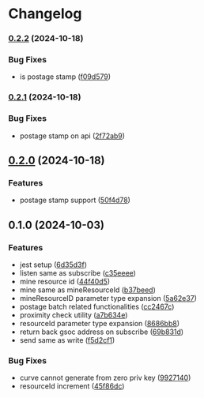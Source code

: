 # Changelog

### [0.2.2](https://www.github.com/anythread/gsoc/compare/v0.2.1...v0.2.2) (2024-10-18)


### Bug Fixes

* is postage stamp ([f09d579](https://www.github.com/anythread/gsoc/commit/f09d579a9b83be6430197ed988e5bb210883e8ee))

### [0.2.1](https://www.github.com/anythread/gsoc/compare/v0.2.0...v0.2.1) (2024-10-18)


### Bug Fixes

* postage stamp on api ([2f72ab9](https://www.github.com/anythread/gsoc/commit/2f72ab9e91993838900546224062481b141412ce))

## [0.2.0](https://www.github.com/anythread/gsoc/compare/v0.1.0...v0.2.0) (2024-10-18)


### Features

* postage stamp support ([50f4d78](https://www.github.com/anythread/gsoc/commit/50f4d78e19270b24604383f3a721433d98892a14))

## 0.1.0 (2024-10-03)


### Features

* jest setup ([6d35d3f](https://www.github.com/anythread/gsoc/commit/6d35d3f087352d0a82e8de0a2f24c85c9f2aca84))
* listen same as subscribe ([c35eeee](https://www.github.com/anythread/gsoc/commit/c35eeee4cb415b52647af0fe267514f55c6ca4a9))
* mine resource id ([44f40d5](https://www.github.com/anythread/gsoc/commit/44f40d5a7a07b0d0fe1541f3da7b3a69d58c5161))
* mine same as mineResourceId ([b37beed](https://www.github.com/anythread/gsoc/commit/b37beed613cfa87652e12f0a8b156e09372bb47d))
* mineResourceID parameter type expansion ([5a62e37](https://www.github.com/anythread/gsoc/commit/5a62e37c71d8311680689e9d3ca2da6dc7e98507))
* postage batch related functionalities ([cc2467c](https://www.github.com/anythread/gsoc/commit/cc2467c20a1adcc85813c8279b67d7858e9567b7))
* proximity check utility ([a7b634e](https://www.github.com/anythread/gsoc/commit/a7b634ec68b5fb7eb0f1910ee10e2ce87b25a621))
* resourceId parameter type expansion ([8686bb8](https://www.github.com/anythread/gsoc/commit/8686bb86160d254490abb6e38f2e444e69b357a9))
* return back gsoc address on subscribe ([69b831d](https://www.github.com/anythread/gsoc/commit/69b831d4bacc95813ad3f5bb398dbe31fdd0e770))
* send same as write ([f5d2cf1](https://www.github.com/anythread/gsoc/commit/f5d2cf1dbad02131ae89d3e837b457faba4b71e0))


### Bug Fixes

* curve cannot generate from zero priv key ([9927140](https://www.github.com/anythread/gsoc/commit/9927140f4215545561c2a17cd1fb6a31c3c354e5))
* resourceId increment ([45f86dc](https://www.github.com/anythread/gsoc/commit/45f86dc724d596b9ff6d4d86577e071132a8bc01))
